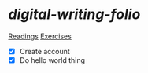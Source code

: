 # *digital-writing-folio*
[Readings](readings.md)
[Exercises](Exercises)

 - [x] Create account
 - [x] Do hello world thing
